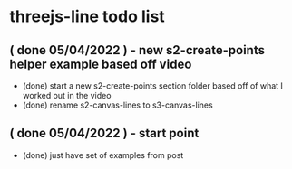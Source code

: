 # threejs-line todo list

## ( done 05/04/2022 ) - new s2-create-points helper example based off video
* (done) start a new s2-create-points section folder based off of what I worked out in the video
* (done) rename s2-canvas-lines to s3-canvas-lines

## ( done 05/04/2022 ) - start point
* (done) just have set of examples from post

